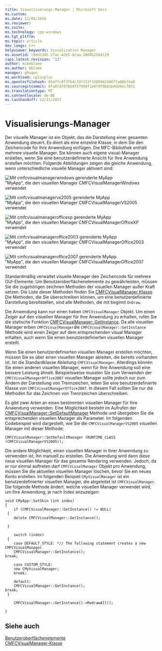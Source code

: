 ```yaml
---
title: Visualisierungs-Manager | Microsoft Docs
ms.custom: 
ms.date: 11/04/2016
ms.reviewer: 
ms.suite: 
ms.technology: cpp-windows
ms.tgt_pltfrm: 
ms.topic: article
dev_langs: C++
helpviewer_keywords: Visualization Manager
ms.assetid: c9dd1365-27ac-42e5-8caa-1004525b4129
caps.latest.revision: "13"
author: mikeblome
ms.author: mblome
manager: ghogen
ms.workload: cplusplus
ms.openlocfilehash: 654ffc0f3fb4c33f153f3389442486ffa86b74a8
ms.sourcegitcommit: 8fa8fdf0fbb4f57950f1e8f4f9b81b4d39ec7d7a
ms.translationtype: MT
ms.contentlocale: de-DE
ms.lasthandoff: 12/21/2017
---
```

# <a name="visualization-manager"></a>Visualisierungs-Manager
Der visuelle Manager ist ein Objekt, das die Darstellung einer gesamten Anwendung steuert. Es dient als eine einzelne Klasse, in dem Sie den Zeichencode für Ihre Anwendung einfügen. Die MFC-Bibliothek enthält mehrere visuelle Manager. Sie können auch eigene visual-Manager erstellen, wenn Sie eine benutzerdefinierte Ansicht für Ihre Anwendung erstellen möchten. Folgende Abbildungen zeigen die gleiche Anwendung, wenn unterschiedliche visuelle Manager aktiviert sind:  
  
 ![Mit cmfcvisualmanagerwindows gerenderte MyApp](../mfc/media/vmwindows.png "Vmwindows")  
"MyApp", die den visuellen Manager CMFCVisualManagerWindows verwendet  
  
 ![Mit cmfcvisualmanagervs2005 gerenderte MyApp](../mfc/media/vmvs2005.png "vmvs2005")  
"MyApp", die den visuellen Manager CMFCVisualManagerVS2005 verwendet  
  
 ![Mit cmfcvisualmanagerofficexp gerenderte MyApp](../mfc/media/vmofficexp.png "Vmofficexp")  
"MyApp", die den visuellen Manager CMFCVisualManagerOfficeXP verwendet  
  
 ![Mit cmfcvisualmanageroffice2003 gerenderte MyApp](../mfc/media/vmoffice2003.png "vmoffice2003")  
"MyApp", die den visuellen Manager CMFCVisualManagerOffice2003 verwendet  
  
 ![Mit cmfcvisualmanageroffice2007 gerenderte MyApp](../mfc/media/msoffice2007.png "msoffice2007")  
"MyApp", die den visuellen Manager CMFCVisualManagerOffice2007 verwendet  
  
 Standardmäßig verwaltet visuelle Manager den Zeichencode für mehrere GUI-Elemente. Um Benutzeroberflächenelemente zu gewährleisten, müssen Sie die zugehörigen zeichnen Methoden der visuellen Manager außer Kraft setzen. Die Liste dieser Methoden finden Sie [CMFCVisualManager Klasse](../mfc/reference/cmfcvisualmanager-class.md). Die Methoden, die Sie überschreiben können, um eine benutzerdefinierte Darstellung bereitstellen, sind alle Methoden, die mit beginnt `OnDraw`.  
  
 Die Anwendung kann nur einen haben `CMFCVisualManager` Objekt. Um einen Zeiger auf den visuellen Manager für Ihre Anwendung zu erhalten, rufen Sie die statische Funktion [CMFCVisualManager::GetInstance](../mfc/reference/cmfcvisualmanager-class.md#getinstance). Da alle visuellen Manager erben `CMFCVisualManager`die `CMFCVisualManager::GetInstance` Methode wird einen Zeiger auf dem entsprechenden visual Manager erhalten, auch wenn Sie einen benutzerdefinierten visuellen Manager erstellt.  
  
 Wenn Sie einen benutzerdefinierten visuellen Manager erstellen möchten, müssen Sie es über einen visuellen Manager ableiten, die bereits vorhanden ist. Ist die Standardklasse Ableitung `CMFCVisualManager`. Allerdings können Sie einen anderen visuellen Manager, wenn für Ihre Anwendung soll eine bessere Leistung ähnelt. Beispielsweise mussten Sie zum Verwenden der `CMFCVisualManagerOffice2007` visuellen Manager sollte jedoch nur zum Ändern der Darstellung von Trennzeichen, leiten Sie eine benutzerdefinierte Klasse von `CMFCVisualManagerOffice2007`. In diesem Fall sollten Sie nur die Methoden für das Zeichnen von Trennzeichen überschreiben.  
  
 Es gibt zwei Arten an einen bestimmten visuellen Manager für Ihre Anwendung verwenden. Eine Möglichkeit besteht im Aufrufen der [CMFCVisualManager::SetDefaultManager](../mfc/reference/cmfcvisualmanager-class.md#setdefaultmanager) Methode und übergeben Sie die entsprechenden visuellen Manager als Parameter. Im folgenden Codebeispiel wird dargestellt, wie Sie die `CMFCVisualManagerVS2005` visuellen Manager mit dieser Methode:  
  
```  
CMFCVisualManager::SetDefaultManager (RUNTIME_CLASS (CMFCVisualManagerVS2005));
```  
  
 Die andere Möglichkeit, einen visuellen Manager in Ihrer Anwendung zu verwenden ist, ihn manuell zu erstellen. Die Anwendung wird dann diese neue visuellen Manager für das gesamte Rendering verwenden. Jedoch, da er nur einmal auftreten darf `CMFCVisualManager` Objekt pro Anwendung, müssen Sie die aktuellen visuellen Manager löschen, bevor Sie ein neues Konto erstellen. Im folgenden Beispiel `CMyVisualManager` ist ein benutzerdefinierter visuellen Manager, die abgeleitet ist `CMFCVisualManager`. Die folgende Methode ändert, welche visuellen Manager verwendet wird, um Ihre Anwendung, je nach Index anzuzeigen:  
  
```  
void CMyApp::SetSkin (int index)  
{  
    if (CMFCVisualManager::GetInstance() != NULL)  
 {  
    delete CMFCVisualManager::GetInstance();

 }  
 
    switch (index)  
 {  
    case DEFAULT_STYLE: *// The following statement creates a new CMFCVisualManager  
    CMFCVisualManager::GetInstance();
break;  
 
    case CUSTOM_STYLE:  
    new CMyVisualManager;  
    break; 
 
    default: 
    CMFCVisualManager::GetInstance();
break;  
 }  
 
    CMFCVisualManager::GetInstance()->RedrawAll();

} 
```  
  
## <a name="see-also"></a>Siehe auch  
 [Benutzeroberflächenelemente](../mfc/user-interface-elements-mfc.md)   
 [CMFCVisualManager-Klasse](../mfc/reference/cmfcvisualmanager-class.md)
